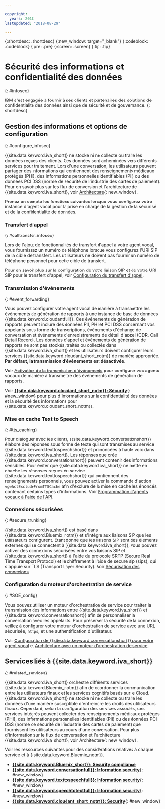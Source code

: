 ```yaml
---

copyright:
  years: 2018
lastupdated: "2018-08-29"

---
```


{:shortdesc: .shortdesc}
{:new_window: target="_blank"}
{:codeblock: .codeblock}
{:pre: .pre}
{:screen: .screen}
{:tip: .tip}


# Sécurité des informations et confidentialité des données
{: #infosec}

IBM s'est engagée à fournir à ses clients et partenaires des solutions de confidentialité des données ainsi que de sécurité et de gouvernance.
{: shortdesc}

## Gestion des informations et options de configuration
{: #configure_infosec}

{{site.data.keyword.iva_short}} ne stocke ni ne collecte ou traite les données reçues des clients. Ces données sont acheminées vers différents services pour traitement. Lors d'une conversation, les utilisateurs peuvent partager des informations qui contiennent des renseignements médicaux protégés (PHI), des informations personnelles identifiables (PII) ou des données PCI DSS (norme de sécurité de l'industrie des cartes de paiement). Pour en savoir plus sur les flux de conversion et l'architecture de {{site.data.keyword.iva_short}}, voir [Architecture](about.html#architecture){: new_window}.

Prenez en compte les fonctions suivantes lorsque vous configurez votre instance d'agent vocal pour la prise en charge de la gestion de la sécurisé et de la confidentialité de données.

### Transfert d'appel
{:  #calltransfer_infosec}

Lors de l'ajout de fonctionnalités de transfert d'appel à votre agent vocal, vous fournissez un numéro de téléphone lorsque vous configurez l'URI SIP de la cible de transfert. Les utilisateurs ne doivent pas fournir un numéro de téléphone personnel pour cette cible de transfert.

Pour en savoir plus sur la configuration de votre liaison SIP et de votre URI SIP pour le transfert d'appel, voir [Configuration du transfert d'appel](call-transfer.html).

### Transmission d'événements
{: #event_forwarding}

Vous pouvez configurer votre agent vocal de manière à transmettre les événements de génération de rapports à une instance de base de données {{site.data.keyword.cloudantfull}}. Ces événements de génération de rapports peuvent inclure des données PII, PHI et PCI DSS concernant vos appelants sous forme de transcriptions, événements d'échange de conversation et événements d'enregistrements de détail d'appel (CDR, Call Detail Record). Les données d'appel et événements de génération de rapports ne sont pas stockés, traités ou collectés dans {{site.data.keyword.iva_short}} et les utilisateurs doivent configurer leurs services {{site.data.keyword.cloudant_short_notm}} de manière appropriée. **Par défaut, la transmission d'événements est désactivée.**

Voir [Activation de la transmission d'événements](event-forwarding.html) pour configurer vos agents vocaux de manière à transmettre des événements de génération de rapports.

Voir [**{{site.data.keyword.cloudant_short_notm}}: Sécurity**](../Cloudant/offerings/security.html#security){: #new_window} pour plus d'informations sur la confidentialité des données et la sécurité des informations pour {{site.data.keyword.cloudant_short_notm}}.

### Mise en cache Text to Speech
{: #tts_caching}

Pour dialoguer avec les clients, {{site.data.keyword.conversationshort}} élabore des réponses sous forme de texte qui sont transmises au service {{site.data.keyword.texttospeechshort}} et prononcées à haute voix dans {{site.data.keyword.iva_short}}. Les réponses que crée {{site.data.keyword.conversationshort}} peuvent contenir des informations sensibles. Pour éviter que {{site.data.keyword.iva_short}} ne mette en chache les réponses reçues du service {{site.data.keyword.texttospeechshort}} qui contiennent des renseignements personnels, vous pouvez activer la commande d'action `vgwActExcludeFromTTSCache` afin d'exclure de la mise en cache les énoncés contenant certains types d'informations. Voir [Programmation d'agents vocaux à l'aide de l'API](api.html#action-sequencess).

### Connexions sécurisées
{: #secure_trunking}

{{site.data.keyword.iva_short}} est basé dans {{site.data.keyword.Bluemix_notm}} et s'intègre aux liaisons SIP que les utilisateurs configurent. Etant donné que les liaisons SIP sont des éléments externes qui se connectent à {{site.data.keyword.iva_short}}, vous pouvez activer des connexions sécurisées entre vos liaisons SIP et {{site.data.keyword.iva_short}} à l'aide du protocole SRTP (Secure Real Time Transport Protocol) et le chiffrement à l'aide de secure sip (sips), qui s'appuie sur TLS (Transport Layer Security). Voir [Sécurisation des connexions](secure-trunking.html).

### Configuration du moteur d'orchestration de service
{: #SOE_config}

Vous pouvez utiliser un moteur d'orchestration de service pour traiter la transmission des informations entre {{site.data.keyword.iva_short}} et {{site.data.keyword.conversationshort}} afin de personnaliser la conversation avec les appelants. Pour préserver la sécurité de la connexion, veillez à configurer votre moteur d'orchestration de service avec une URL sécurisée, `https`, et une authentification d'utilisateur.

Voir [Configuration de {{site.data.keyword.conversationshort}} pour votre agent vocal](managing.html#conversation_va) et [Architecture avec un moteur d'orchestration de service](about.html#arch-soe).

## Services liés à {{site.data.keyword.iva_short}}
{: #related_services}

{{site.data.keyword.iva_short}} orchestre différents services {{site.data.keyword.Bluemix_notm}} afin de coordonner la communication entre les utilisateurs finaux et les services cognitifs basés sur le Cloud. {{site.data.keyword.iva_short}} ne stocke ni ne collecte ou traite les données d'une manière susceptible d'enfreindre les droits des utilisateurs finaux. Cependant, selon la configuration des services associés, ces services intégrés peuvent collecter des renseignements médicaux protégés (PHI), des informations personnelles identifiables (PII) ou des données PCI DSS (norme de sécurité de l'industrie des cartes de paiement) que fournissent les utilisateurs au cours d'une conversation. Pour plus d'information sur le flux de conversation et l'architecture {{site.data.keyword.iva_short}}, voir [Architecture](about.html#architecture){: new_window}.

Voir les ressources suivantes pour des considérations relatives à chaque service et à {{site.data.keyword.Bluemix_notm}}.

  * [**{{site.data.keyword.Bluemix_short}}: Security compliance**](../../security/compliance.html)
  * [**{{site.data.keyword.conversationfull}}: Information security**](../conversation/information-security.html){: #new_window}
  * [**{{site.data.keyword.texttospeechfull}}: Information security**](../text-to-speech/information-security.html){: #new_window}
  * [**{{site.data.keyword.speechtotextfull}}: Information security**](../speech-to-text/information-security.html){: #new_window}
  * [**{{site.data.keyword.cloudant_short_notm}}: Security**](../Cloudant/offerings/security.html#security){: #new_window}
